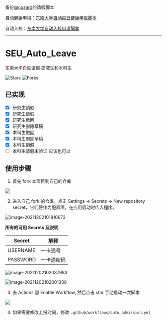 备份[@quzard](https://github.com/quzard)的请假脚本

自动健康申报：[东南大学自动每日健康申报脚本](https://github.com/zgzhengSEU/SEU-Auto-Health-Declaration)

自动入校：[东南大学自动入校申请脚本](https://github.com/zgzhengSEU/SEU_Auto_Admission_BackUp)

-----------

# SEU_Auto_Leave
东南大学自动请假 研究生和本科生

![Stars](https://img.shields.io/github/stars/quzard/SEU_Auto_Leave.svg)
![Forks](https://img.shields.io/github/forks/quzard/SEU_Auto_Leave.svg)

## 已实现

- [x] 研究生销假
- [x] 研究生请假
- [x] 研究生撤回
- [x] 研究生删除草稿
- [x] 本科生撤回
- [x] 本科生删除草稿
- [x] 本科生销假
- [ ] 本科生请假未验证 应该也可以

## 使用步骤

1. 首先 fork 本项目到自己的仓库

![](https://cdn.jsdelivr.net/gh/zgzhengSEU/imagebed/Image/202112021445578.png)

2. 进入自己 fork 的仓库，点击 Settings -> Secrets -> New repository secret，它们将作为配置项，在应用启动时传入程序。

![image-20211202101810673](https://cdn.jsdelivr.net/gh/zgzhengSEU/imagebed/Image/202112021018740.png)

**所有的可用 Secrets 及说明**

| Secret     | 解释                                                         |
| ---------- | ------------------------------------------------------------ |
| USERNAME   | 一卡通号                                                     |
| PASSWORD   | 一卡通密码                                                   |

![image-20211202102037983](https://cdn.jsdelivr.net/gh/zgzhengSEU/imagebed/Image/202112021020047.png)

![image-20211202102001308](https://cdn.jsdelivr.net/gh/zgzhengSEU/imagebed/Image/202112021020697.png)

3. 去 Actions 那 Enable Workflow, 然后点击 star 手动启动一次脚本

![](https://cdn.jsdelivr.net/gh/zgzhengSEU/imagebed/Image/202112021444332.png)

4. 如果需要修改上报时间，修改 `.github/workflows/auto_admission.yml`
